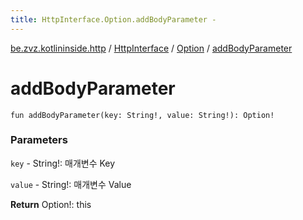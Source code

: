 ```yaml
---
title: HttpInterface.Option.addBodyParameter - 
---
```


[be.zvz.kotlininside.http](../../index.html) / [HttpInterface](../index.html) / [Option](index.html) / [addBodyParameter](./add-body-parameter.html)

# addBodyParameter

`fun addBodyParameter(key: String!, value: String!): Option!`

### Parameters

`key` - String!: 매개변수 Key

`value` - String!: 매개변수 Value

**Return**
Option!: this

